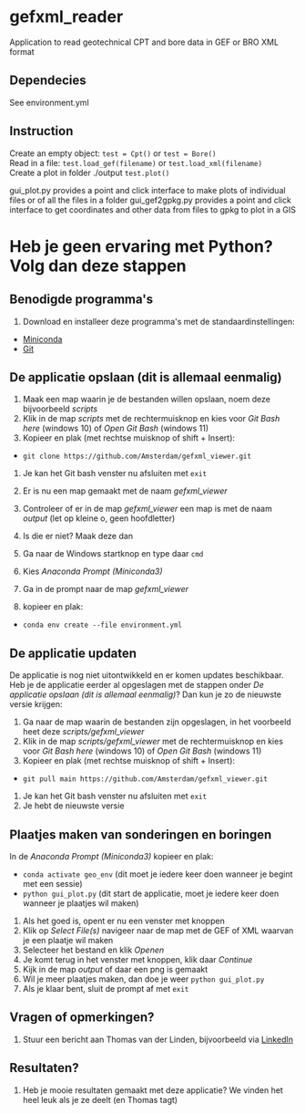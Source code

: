 # gefxml_reader

Application to read geotechnical CPT and bore data in GEF or BRO XML format

## Dependecies
See environment.yml

## Instruction
Create an empty object:
`test = Cpt()` or `test = Bore()`    
Read in a file:
`test.load_gef(filename)` or `test.load_xml(filename)`  
Create a plot in folder ./output
`test.plot()`  

gui_plot.py provides a point and click interface to make plots of individual files or of all the files in a folder
gui_gef2gpkg.py provides a point and click interface to get coordinates and other data from files to gpkg to plot in a GIS

# Heb je geen ervaring met Python? Volg dan deze stappen
## Benodigde programma's
1. Download en installeer deze programma's met de standaardinstellingen:
* [Miniconda](https://repo.anaconda.com/miniconda/Miniconda3-latest-Windows-x86_64.exe)
* [Git](https://github.com/git-for-windows/git/releases/download/v2.36.1.windows.1/Git-2.36.1-64-bit.exe)

## De applicatie opslaan (dit is allemaal eenmalig)
1. Maak een map waarin je de bestanden willen opslaan, noem deze bijvoorbeeld _scripts_
1. Klik in de map _scripts_ met de rechtermuisknop en kies voor _Git Bash here_ (windows 10) of _Open Git Bash_ (windows 11)
1. Kopieer en plak (met rechtse muisknop of shift + Insert):
* `git clone https://github.com/Amsterdam/gefxml_viewer.git`
1. Je kan het Git bash venster nu afsluiten met `exit`

1. Er is nu een map gemaakt met de naam _gefxml\_viewer_ 
1. Controleer of er in de map _gefxml\_viewer_ een map is met de naam _output_ (let op kleine o, geen hoofdletter)
1. Is die er niet? Maak deze dan

1. Ga naar de Windows startknop en type daar `cmd`
1. Kies _Anaconda Prompt (Miniconda3)_
1. Ga in de prompt naar de map _gefxml\_viewer_
1. kopieer en plak:
* `conda env create --file environment.yml`

## De applicatie updaten
De applicatie is nog niet uitontwikkeld en er komen updates beschikbaar.
Heb je de applicatie eerder al opgeslagen met de stappen onder _De applicatie opslaan (dit is allemaal eenmalig)_?
Dan kun je zo de nieuwste versie krijgen:
1. Ga naar de map waarin de bestanden zijn opgeslagen, in het voorbeeld heet deze _scripts/gefxml\_viewer_
1. Klik in de map _scripts/gefxml\_viewer_ met de rechtermuisknop en kies voor _Git Bash here_ (windows 10) of _Open Git Bash_ (windows 11)
1. Kopieer en plak (met rechtse muisknop of shift + Insert):
* `git pull main https://github.com/Amsterdam/gefxml_viewer.git`
1. Je kan het Git bash venster nu afsluiten met `exit`
1. Je hebt de nieuwste versie

## Plaatjes maken van sonderingen en boringen
In de _Anaconda Prompt (Miniconda3)_ kopieer en plak:
* `conda activate geo_env` (dit moet je iedere keer doen wanneer je begint met een sessie)
* `python gui_plot.py` (dit start de applicatie, moet je iedere keer doen wanneer je plaatjes wil maken)
1. Als het goed is, opent er nu een venster met knoppen
1. Klik op _Select File(s)_ navigeer naar de map met de GEF of XML waarvan je een plaatje wil maken
1. Selecteer het bestand en klik _Openen_
1. Je komt terug in het venster met knoppen, klik daar _Continue_
1. Kijk in de map _output_ of daar een png is gemaakt
1. Wil je meer plaatjes maken, dan doe je weer `python gui_plot.py`
1. Als je klaar bent, sluit de prompt af met `exit`

## Vragen of opmerkingen?
1. Stuur een bericht aan Thomas van der Linden, bijvoorbeeld via [LinkedIn](https://www.linkedin.com/in/tjmvanderlinden/)

## Resultaten?
1. Heb je mooie resultaten gemaakt met deze applicatie? We vinden het heel leuk als je ze deelt (en Thomas tagt)